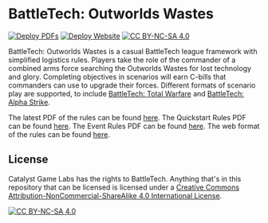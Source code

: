 [battletech-tw]: https://store.catalystgamelabs.com/products/battletech-total-warfare-pdf
[battletech-as]: https://store.catalystgamelabs.com/products/battletech-alpha-strike-commanders-edition
[battletech-or]: https://dfawargaming.com/downloads

[outworlds-pdf]:        https://github.com/Eudicods/outworlds-wastes/blob/rules-pdf/battletech-outworlds-wastes.pdf
[outworlds-quickstart]: https://github.com/Eudicods/outworlds-wastes/blob/rules-pdf/battletech-outworlds-wastes-quickstart.pdf
[outworlds-event]:      https://github.com/Eudicods/outworlds-wastes/blob/rules-pdf/battletech-outworlds-wastes-event.pdf
[outworlds-web]:        https://outworlds-wastes.jeremylt.org

[deploy-pdf-job]:   https://github.com/Eudicods/outworlds-wastes/actions/workflows/deploy-pdf.yml
[deploy-pdf-badge]: https://github.com/Eudicods/outworlds-wastes/actions/workflows/deploy-pdf.yml/badge.svg
[deploy-web-job]:   https://github.com/Eudicods/outworlds-wastes/actions/workflows/deploy-website.yml
[deploy-web-badge]: https://github.com/Eudicods/outworlds-wastes/actions/workflows/deploy-website.yml/badge.svg

[cc-by-nc-sa]:       https://creativecommons.org/licenses/by-nc-sa/4.0/
[cc-by-nc-sa-badge]: https://img.shields.io/badge/License-CC%20BY--NC--SA%204.0-lightgrey.svg
[cc-by-nc-sa-image]: https://licensebuttons.net/l/by-nc-sa/4.0/88x31.png

# BattleTech: Outworlds Wastes

[![Deploy PDFs][deploy-pdf-badge]][deploy-pdf-job]
[![Deploy Website][deploy-web-badge]][deploy-web-job]
[![CC BY-NC-SA 4.0][cc-by-nc-sa-badge]][cc-by-nc-sa]

BattleTech: Outworlds Wastes is a casual BattleTech league framework with simplified logistics rules.
Players take the role of the commander of a combined arms force searching the Outworlds Wastes for lost technology and glory.
Completing objectives in scenarios will earn C-bills that commanders can use to upgrade their forces.
Different formats of scenario play are supported, to include [BattleTech: Total Warfare][battletech-tw] and [BattleTech: Alpha Strike][battletech-as].

The latest PDF of the rules can be found [here][outworlds-pdf].
The Quickstart Rules PDF can be found [here][outworlds-quickstart].
The Event Rules PDF can be found [here][outworlds-event].
The web format of the rules can be found [here][outworlds-web].

## License

Catalyst Game Labs has the rights to BattleTech.
Anything that's in this repository that can be licensed is licensed under a
[Creative Commons Attribution-NonCommercial-ShareAlike 4.0 International License][cc-by-nc-sa].

[![CC BY-NC-SA 4.0][cc-by-nc-sa-image]][cc-by-nc-sa]
